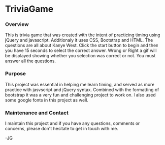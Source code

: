 # TriviaGame

### Overview
This is trivia game that was created with the intent of practicing timing using jQuery and javascript. Additionaly it uses CSS, Bootstrap and HTML. The questions are all about Kanye West. Click the start button to begin and then you have 15 seconds to select the correct answer. Wrong or Right a gif will be displayed showing whether you selection was correct or not. You must answer all the questions. 

### Purpose
This project was essential in helping me learn timing, and served as more practice with jasvscript and jQuery syntax. Combined with the formatting of bootstrap it was a very fun and challenging project to work on. I also used some google fonts in this project as well. 

### Maintenance and Contact
I maintain this project and if you have any questions, comments or concerns, please don't hesitate to get in touch with me. 

-JG
